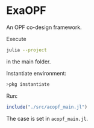# ExaOPF

An OPF co-design framework.


Execute 
```bash
julia --project
```
in the main folder.

Instantiate environment:
```julia
>pkg instantiate
```
Run:
```julia
include("./src/acopf_main.jl")
```
The case is set in `acopf_main.jl`.

